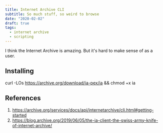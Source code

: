 ```yaml
---
title: Internet Archive CLI
subtitle: So much stuff, so weird to browse
date: "2020-02-02"
draft: true
tags:
  - internet archive
  - scripting
---
```


I think the Internet Archive is amazing. But it's hard to make sense of as a user.

## Installing

curl -LOs https://archive.org/download/ia-pex/ia && chmod +x ia


## References

1. https://archive.org/services/docs/api/internetarchive/cli.html#getting-started
1. https://blog.archive.org/2019/06/05/the-ia-client-the-swiss-army-knife-of-internet-archive/
